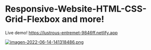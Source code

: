 # Responsive-Website-HTML-CSS-Grid-Flexbox and more!


Live demo! https://lustrous-entremet-9846ff.netlify.app



[![imagen-2022-06-14-141318486.png](https://i.postimg.cc/7hF5xxZx/imagen-2022-06-14-141318486.png)](https://postimg.cc/8fbp4gv3)


